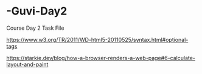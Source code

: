 # -Guvi-Day2
Course Day 2  Task File

https://www.w3.org/TR/2011/WD-html5-20110525/syntax.html#optional-tags


https://starkie.dev/blog/how-a-browser-renders-a-web-page#6-calculate-layout-and-paint
